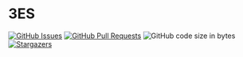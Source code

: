 # 3ES

[![GitHub Issues](https://img.shields.io/github/issues/pm4-graders/3ES.svg)](https://github.com/pm4-graders/3ES/issues)
[![GitHub Pull Requests](https://img.shields.io/github/issues-pr/pm4-graders/3ES.svg?style=flat-square)](https://github.com/pm4-graders/3ES/pulls)
![GitHub code size in bytes](https://img.shields.io/github/languages/code-size/pm4-graders/3ES)
[![Stargazers](https://img.shields.io/github/stars/pm4-graders/3ES.svg)](https://github.com/pm4-graders/3ES/stargazers)
